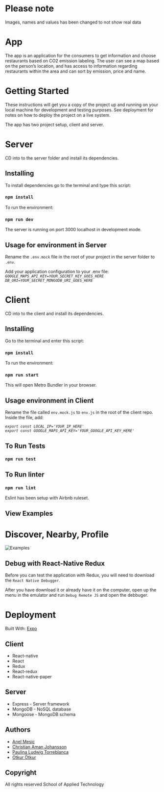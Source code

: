 # Please note
Images, names and values has been changed to not show real data

# App
The app is an application for the consumers to get information and choose restaurants based on CO2 emission labeling. The user can see a map based on the person’s location, and has access to information regarding restaurants within the area and can sort by emission, price and name.

# Getting Started
These instructions will get you a copy of the project up and running on your local machine for development and testing purposes. See deployment for notes on how to deploy the project on a live system.

The app has two project setup, client and server.

# Server
CD into to the server folder and install its dependencies.

## Installing
To install dependencies go to the terminal and type this script:
### `npm install`

To run the environment:
### `npm run dev`

The server is running on port 3000 localhost in development mode.

## Usage for environment in Server
Rename the `.env.mock` file in the root of your project in the server folder to `.env`.

Add your application configuration to your .env file:
 <br/>
  *`GOOGLE_MAPS_API_KEY=YOUR_SECRET_KEY_GOES_HERE`*
 <br/>
  *`DB_URI=YOUR_SECRET_MONGODB_URI_GOES_HERE`*

# Client
CD into to the client and install its dependencies.

## Installing
Go to the terminal and enter this script:
### `npm install`

To run the environment:
### `npm run start`

This will open Metro Bundler in your browser.

## Usage environment in Client
Rename the file called `env.mock.js` to `env.js` in the root of the client repo. Inside the file, add:

 *`export const LOCAL_IP='YOUR_IP_HERE'`*
 <br/>
 *`export const GOOGLE_MAPS_API_KEY='YOUR_GOOGLE_API_KEY_HERE'`*

## To Run Tests
### `npm run test`

## To Run linter
### `npm run lint`

Eslint has been setup with Airbnb ruleset.

## View Examples

# Discover,  Nearby, Profile
![Examples](/Examples.png)
<br/>

## Debug with React-Native Redux
Before you can test the application with Redux, you will need to download the `React Native Debugger`.

After you have download it or already have it on the computer, open up the menu in the emulator and run `Debug Remote JS` and open the debbuger.

# Deployment
Built With:
[Expo](https://docs.expo.io/versions/v35.0.0/)

## Client
* React-native
* React
* Redux
* React-redux
* React-native-paper

## Server
* Express - Server framework
* MongoDB - NoSQL database
* Mongoose - MongoDB schema

## Authors
* [Anel Mesic](https://github.com/AMMesic)
* [Christian Aman Johansson](https://github.com/Christian-Aman)
* [Paulina Ludwig Torreblanca](https://github.com/Scapigliata)
* [Otkur Ötkur](https://github.com/OtkurO)

## Copyright
All rights reserved School of Applied Technology
